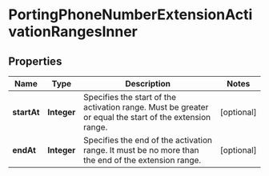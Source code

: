 

# PortingPhoneNumberExtensionActivationRangesInner


## Properties

| Name | Type | Description | Notes |
|------------ | ------------- | ------------- | -------------|
|**startAt** | **Integer** | Specifies the start of the activation range. Must be greater or equal the start of the extension range. |  [optional] |
|**endAt** | **Integer** | Specifies the end of the activation range. It must be no more than the end of the extension range. |  [optional] |



